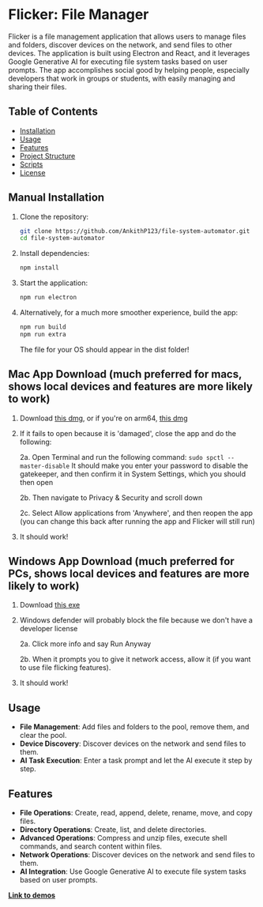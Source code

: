 # Flicker: File Manager

Flicker is a file management application that allows users to manage files and folders, discover devices on the network, and send files to other devices. The application is built using Electron and React, and it leverages Google Generative AI for executing file system tasks based on user prompts. The app accomplishes social good by helping people, especially developers that work in groups or students, with easily managing and sharing their files.

## Table of Contents

- [Installation](#installation)
- [Usage](#usage)
- [Features](#features)
- [Project Structure](#project-structure)
- [Scripts](#scripts)
- [License](#license)

## Manual Installation

1. Clone the repository:
    ```sh
    git clone https://github.com/AnkithP123/file-system-automator.git
    cd file-system-automator
    ```

2. Install dependencies:
    ```sh
    npm install
    ```

3. Start the application:
    ```sh
    npm run electron
    ```

4. Alternatively, for a much more smoother experience, build the app:
    ```sh
    npm run build
    npm run extra
    ```
    The file for your OS should appear in the dist folder!

## Mac App Download (much preferred for macs, shows local devices and features are more likely to work)

1. Download [this dmg](https://drive.google.com/file/d/1nTS7-1ICABN7xu5Ysv2c9UKqBV6WfLg1/view?usp=sharing), or if you're on arm64, [this dmg](https://drive.google.com/file/d/1YkThR2hXMh50Q58oUaLMMmH9bYcg6GxR/view?usp=sharing)
   
2. If it fails to open because it is 'damaged', close the app and do the following:

    2a. Open Terminal and run the following command:
           ```
           sudo spctl --master-disable
           ```
        It should make you enter your password to disable the gatekeeper, and then confirm it in System Settings, which you should then open
   
    2b. Then navigate to Privacy & Security and scroll down

    2c. Select Allow applications from 'Anywhere', and then reopen the app (you can change this back after running the app and Flicker will still run)

4. It should work!

## Windows App Download (much preferred for PCs, shows local devices and features are more likely to work)

1. Download [this exe](https://drive.google.com/file/d/1lP2yjRPWmbfnJ8MOUG823pIPEaDdOHGv/view?usp=sharing)
   
2. Windows defender will probably block the file because we don't have a developer license
   
    2a. Click more info and say Run Anyway

    2b. When it prompts you to give it network access, allow it (if you want to use file flicking features).

3. It should work!


## Usage

- **File Management**: Add files and folders to the pool, remove them, and clear the pool.
- **Device Discovery**: Discover devices on the network and send files to them.
- **AI Task Execution**: Enter a task prompt and let the AI execute it step by step.

## Features

- **File Operations**: Create, read, append, delete, rename, move, and copy files.
- **Directory Operations**: Create, list, and delete directories.
- **Advanced Operations**: Compress and unzip files, execute shell commands, and search content within files.
- **Network Operations**: Discover devices on the network and send files to them.
- **AI Integration**: Use Google Generative AI to execute file system tasks based on user prompts.

[**Link to demos**](https://drive.google.com/drive/folders/1pGLANu5vxsMfnXsfGwX87dbu-lYh45-w?usp=drive_link)
